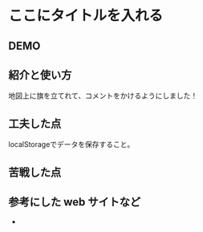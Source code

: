 # ここにタイトルを入れる

## DEMO

  
## 紹介と使い方

 地図上に旗を立てれて、コメントをかけるようにしました！

## 工夫した点

  localStorageでデータを保存すること。

## 苦戦した点

  

## 参考にした web サイトなど

  -
